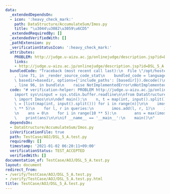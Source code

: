 ```yaml
---
data:
  _extendedDependsOn:
  - icon: ':heavy_check_mark:'
    path: DataStructure/AccumulateSum/Imos.py
    title: "\u3044\u3082\u3059\u6CD5"
  _extendedRequiredBy: []
  _extendedVerifiedWith: []
  _pathExtension: py
  _verificationStatusIcon: ':heavy_check_mark:'
  attributes:
    PROBLEM: http://judge.u-aizu.ac.jp/onlinejudge/description.jsp?id=DSL_5_A
    links:
    - http://judge.u-aizu.ac.jp/onlinejudge/description.jsp?id=DSL_5_A
  bundledCode: "Traceback (most recent call last):\n  File \"/opt/hostedtoolcache/Python/3.8.7/x64/lib/python3.8/site-packages/onlinejudge_verify/documentation/build.py\"\
    , line 71, in _render_source_code_stat\n    bundled_code = language.bundle(stat.path,\
    \ basedir=basedir, options={'include_paths': [basedir]}).decode()\n  File \"/opt/hostedtoolcache/Python/3.8.7/x64/lib/python3.8/site-packages/onlinejudge_verify/languages/python.py\"\
    , line 96, in bundle\n    raise NotImplementedError\nNotImplementedError\n"
  code: "# verification-helper: PROBLEM http://judge.u-aizu.ac.jp/onlinejudge/description.jsp?id=DSL_5_A\n\
    import sys\ninput = sys.stdin.buffer.readline\n\nfrom DataStructure.AccumulateSum.Imos\
    \ import Imos\n\n\ndef main():\n    n, t = map(int, input().split())\n    queries\
    \ = [list(map(int, input().split())) for i in range(n)]\n\n    imos = Imos(10\
    \ ** 5)\n    for l, r in queries:\n        imos.add(l, r, 1)\n    imos.build()\n\
    \n    ans = 0\n    for i in range(10 ** 5):\n        ans = max(imos[i], ans)\n\
    \    print(ans)\n\n\nif __name__ == '__main__':\n    main()\n"
  dependsOn:
  - DataStructure/AccumulateSum/Imos.py
  isVerificationFile: true
  path: TestCase/AOJ/DSL_5_A.test.py
  requiredBy: []
  timestamp: '2021-01-02 06:20:11+09:00'
  verificationStatus: TEST_ACCEPTED
  verifiedWith: []
documentation_of: TestCase/AOJ/DSL_5_A.test.py
layout: document
redirect_from:
- /verify/TestCase/AOJ/DSL_5_A.test.py
- /verify/TestCase/AOJ/DSL_5_A.test.py.html
title: TestCase/AOJ/DSL_5_A.test.py
---
```

